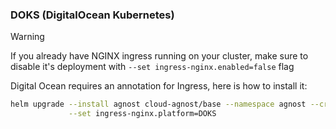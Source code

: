 ### DOKS (DigitalOcean Kubernetes)

> [!WARNING]
> If you already have NGINX ingress running on your cluster, make sure to disable it's deployment with `--set ingress-nginx.enabled=false` flag

Digital Ocean requires an annotation for Ingress, here is how to install it:

```bash
helm upgrade --install agnost cloud-agnost/base --namespace agnost --create-namespace \
             --set ingress-nginx.platform=DOKS
```
